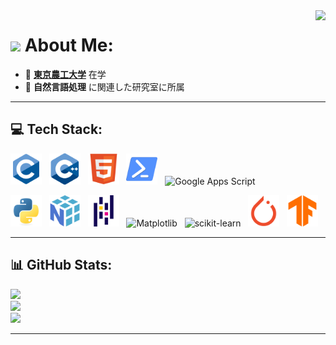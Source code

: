 <!-- [START] Visitor Count -->
<img align="right" src="https://visitor-badge.laobi.icu/badge?page_id=fps-lover.fps-lover" />
<!-- [END] Visitor Count -->

<!-- [START] About Me -->
# <img src="https://media.giphy.com/media/hvRJCLFzcasrR4ia7z/giphy.gif" width="30px"/> About Me:
- 🏫  [**東京農工大学**](https://www.tuat.ac.jp/) 在学
- 🔎  **自然言語処理** に関連した研究室に所属
<!-- [END] About Me -->

---

<!-- [START] Tech Stack -->

## 💻 Tech Stack:

<!-- 1行目 -->
<p>
  <!-- C -->
  <img src="https://raw.githubusercontent.com/devicons/devicon/master/icons/c/c-original.svg" alt="C" width="50" height="50" />
  &nbsp;
  <!-- C++ -->
  <img src="https://raw.githubusercontent.com/devicons/devicon/master/icons/cplusplus/cplusplus-original.svg" alt="C++" width="50" height="50" />
  &nbsp;
  <!-- HTML5 -->
  <img src="https://raw.githubusercontent.com/devicons/devicon/master/icons/html5/html5-original.svg" alt="HTML5" width="50" height="50" />
  &nbsp;
  <!-- PowerShell -->
  <img src="https://raw.githubusercontent.com/devicons/devicon/master/icons/powershell/powershell-original.svg" alt="PowerShell" width="50" height="50" />
  &nbsp;
  <!-- Google Apps Script -->
  <img src="https://upload.wikimedia.org/wikipedia/commons/2/2f/Google_Apps_Script.svg" alt="Google Apps Script" width="50" height="50" />
</p>

<!-- 2行目 -->
<p>
  <!-- Python -->
  <img src="https://raw.githubusercontent.com/devicons/devicon/master/icons/python/python-original.svg" alt="Python" width="50" height="50" />
  &nbsp;
  <!-- NumPy -->
  <img src="https://raw.githubusercontent.com/devicons/devicon/master/icons/numpy/numpy-original.svg" alt="NumPy" width="50" height="50" />
  &nbsp;
  <!-- Pandas -->
  <img src="https://raw.githubusercontent.com/devicons/devicon/master/icons/pandas/pandas-original.svg" alt="Pandas" width="50" height="50" />
  &nbsp;
  <!-- Matplotlib -->
  <img src="https://upload.wikimedia.org/wikipedia/commons/8/84/Matplotlib_icon.svg" alt="Matplotlib" width="50" height="50" />
  &nbsp;
  <!-- scikit-learn -->
  <img src="https://upload.wikimedia.org/wikipedia/commons/0/05/Scikit_learn_logo_small.svg" alt="scikit-learn" width="50" height="50" />
  &nbsp;
  <!-- PyTorch -->
  <img src="https://raw.githubusercontent.com/devicons/devicon/master/icons/pytorch/pytorch-original.svg" alt="PyTorch" width="50" height="50" />
  &nbsp;
  <!-- TensorFlow -->
  <img src="https://raw.githubusercontent.com/devicons/devicon/master/icons/tensorflow/tensorflow-original.svg" alt="TensorFlow" width="50" height="50" />
</p>


<!-- [END] Tech Stack -->

---

<!-- [START] GitHub Stats -->
## 📊 GitHub Stats:
![](https://github-readme-stats.vercel.app/api?username=fps-lover&theme=one_dark_pro&hide_border=false&include_all_commits=true&count_private=true)<br/>
![](https://github-readme-streak-stats.herokuapp.com/?user=fps-lover&theme=one_dark_pro&hide_border=false)<br/>
![](https://github-readme-stats.vercel.app/api/top-langs/?username=fps-lover&theme=one_dark_pro&hide_border=false&include_all_commits=true&count_private=true&layout=compact)
<!-- [END] GitHub Stats -->

---

